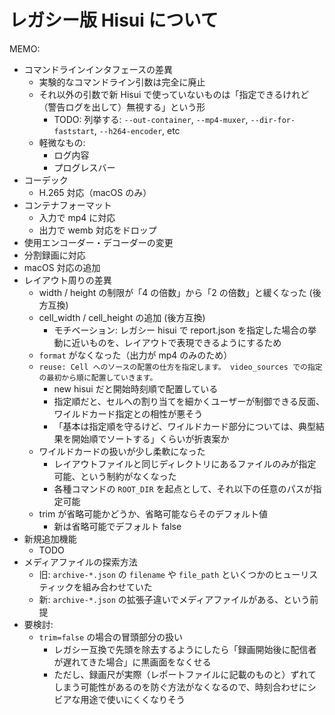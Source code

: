 # レガシー版 Hisui について

MEMO:
- コマンドラインインタフェースの差異
  - 実験的なコマンドライン引数は完全に廃止
  - それ以外の引数で新 Hisui で使っていないものは「指定できるけれど（警告ログを出して）無視する」という形
    - TODO: 列挙する: `--out-container`, `--mp4-muxer`, `--dir-for-faststart`, `--h264-encoder`, etc
  - 軽微なもの:
    - ログ内容
    - プログレスバー
- コーデック
  - H.265 対応（macOS のみ）
- コンテナフォーマット
  - 入力で mp4 に対応
  - 出力で wemb 対応をドロップ
- 使用エンコーダー・デコーダーの変更
- 分割録画に対応
- macOS 対応の追加
- レイアウト周りの差異
  - width / height の制限が「4 の倍数」から「2 の倍数」と緩くなった (後方互換)
  - cell_width / cell_height の追加 (後方互換)
    - モチベーション: レガシー hisui で report.json を指定した場合の挙動に近いものを、レイアウトで表現できるようにするため
  - `format` がなくなった（出力が mp4 のみのため）
  - `reuse: Cell へのソースの配置の仕方を指定します。 video_sources での指定の最初から順に配置していきます。`
    - new hisui だと開始時刻順で配置している
    - 指定順だと、セルへの割り当てを細かくユーザーが制御できる反面、ワイルドカード指定との相性が悪そう
    - 「基本は指定順を守るけど、ワイルドカード部分については、典型結果を開始順でソートする」くらいが折衷案か
  - ワイルドカードの扱いが少し柔軟になった
    - レイアウトファイルと同じディレクトリにあるファイルのみが指定可能、という制約がなくなった
    - 各種コマンドの `ROOT_DIR` を起点として、それ以下の任意のパスが指定可能
  - trim が省略可能かどうか、省略可能ならそのデフォルト値
    - 新は省略可能でデフォルト false
- 新規追加機能
  - TODO
- メディアファイルの探索方法
  - 旧: `archive-*.json` の `filename` や `file_path` といくつかのヒューリスティックを組み合わせていた
  - 新: `archive-*.json` の拡張子違いでメディアファイルがある、という前提
- 要検討:
  - `trim=false` の場合の冒頭部分の扱い
    - レガシー互換で先頭を除去するようにしたら「録画開始後に配信者が遅れてきた場合」に黒画面をなくせる
    - ただし、録画尺が実際（レポートファイルに記載のものと）ずれてしまう可能性があるのを防ぐ方法がなくなるので、時刻合わせにシビアな用途で使いにくくなりそう
